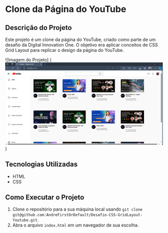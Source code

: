 # Clone da Página do YouTube

## Descrição do Projeto

Este projeto é um clone da página do YouTube, criado como parte de um desafio da Digital Innovation One. O objetivo era aplicar conceitos de CSS Grid Layout para replicar o design da página do YouTube.

![Imagem do Projeto] (![/assets/images/desafiocss03.png](https://github.com/AndreFirstOrDefault/Desafio-CSS-GridLayout-Youtube/blob/main/assets/images/desafiocss03.png))

## Tecnologias Utilizadas

- HTML
- CSS

## Como Executar o Projeto

1. Clone o repositório para a sua máquina local usando `git clone git@github.com:AndreFirstOrDefault/Desafio-CSS-GridLayout-Youtube.git`.
2. Abra o arquivo `index.html` em um navegador de sua escolha.

